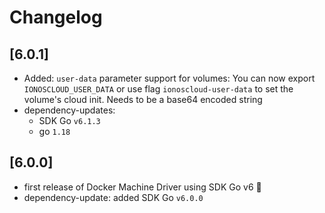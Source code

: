 # Changelog

## \[6.0.1\]

* Added: `user-data` parameter support for volumes: 
You can now export `IONOSCLOUD_USER_DATA` or use flag `ionoscloud-user-data` to set the volume's cloud init. 
Needs to be a base64 encoded string
* dependency-updates:
	- SDK Go `v6.1.3`
	- go `1.18`

## \[6.0.0\]

* first release of Docker Machine Driver using SDK Go v6 🎉
* dependency-update: added SDK Go `v6.0.0`
